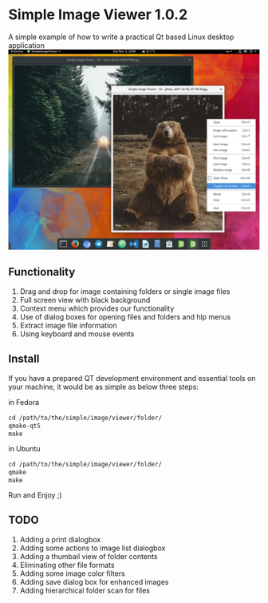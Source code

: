 # Simple Image Viewer 1.0.2
A simple example of how to write a practical Qt based Linux desktop application
![Simple Image Viewer Screenshot](https://github.com/Aliireeza/Educational-Samples/blob/master/Linux-QT-Programming/Simple-Image-Viewer/SimpleImageViewer.png)
## Functionality
1. Drag and drop for image containing folders or single image files
2. Full screen view with black background
3. Context menu which provides our functionality
4. Use of dialog boxes for opening files and folders and hlp menus
5. Extract image file information
6. Using keyboard and mouse events


## Install
If you have a prepared QT development environment and essential tools on your machine, it would be as simple as below three steps:

in Fedora
```
cd /path/to/the/simple/image/viewer/folder/
qmake-qt5
make
```

in Ubuntu
```
cd /path/to/the/simple/image/viewer/folder/
qmake
make
```
Run and Enjoy ;)


## TODO
1. Adding a print dialogbox
2. Adding some actions to image list dialogbox
3. Adding a thumbail view of folder contents
4. Eliminating other file formats
5. Adding some image color filters
6. Adding save dialog box for enhanced images
7. Adding hierarchical folder scan for files
